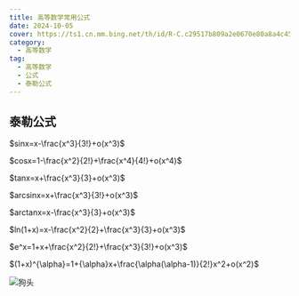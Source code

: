 ```yaml
---
title: 高等数学常用公式
date: 2024-10-05
cover: https://ts1.cn.mm.bing.net/th/id/R-C.c29517b809a2e0670e80a8a4c45f1180?rik=JEgtrBpwqIldZQ&riu=http%3a%2f%2fp1.so.qhmsg.com%2ft0109a2e0670e80a8a4.jpg&ehk=KMdz87jHMARafGTxJ96Km2DvoRfAcaIreBh8VFKPVnQ%3d&risl=&pid=ImgRaw&r=0
category:
  - 高等数学
tag:
  - 高等数学
  - 公式
  - 泰勒公式
---
```


## 泰勒公式

<!-- more -->

$sinx=x-\frac{x^3}{3!}+o(x^3)$

$cosx=1-\frac{x^2}{2!}+\frac{x^4}{4!}+o(x^4)$

$tanx=x+\frac{x^3}{3}+o(x^3)$

$arcsinx=x+\frac{x^3}{3!}+o(x^3)$

$arctanx=x-\frac{x^3}{3}+o(x^3)$

$ln(1+x)=x-\frac{x^2}{2}+\frac{x^3}{3}+o(x^3)$

$e^x=1+x+\frac{x^2}{2!}+\frac{x^3}{3!}+o(x^3)$

$(1+x)^{\alpha}=1+{\alpha}x+\frac{\alpha(\alpha-1)}{2!}x^2+o(x^2)$

![狗头](https://cdn.jsdelivr.net/gh/czlifetime/img/cedd795980b97e50709a3691c3995106.jpg)